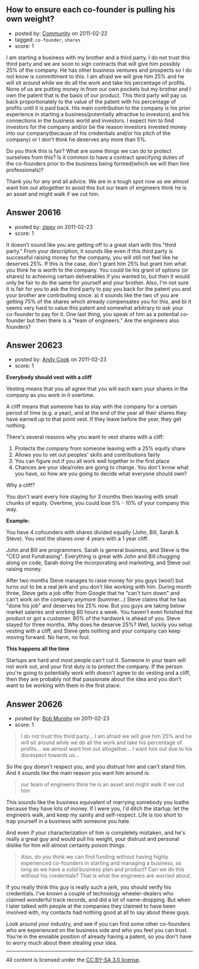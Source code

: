 ## How to ensure each co-founder is pulling his own weight?

- posted by: [Community](https://stackexchange.com/users/-1/-1-community) on 2011-02-22
- tagged: `co-founder`, `shares`
- score: 1

I am starting a business with my brother and a third party. I do not trust this third party and we are soon to sign contracts that will give him possibly 25% of the company. He has other business ventures and prospects so I do not know is committment to this. I am afraid we will give him 25% and he will sit around while we do all the work and take his percentage of profits. None of us are putting money in from our own pockets but my brother and I own the patent that is the basis of our product.  This third party will pay us back proportionately to the value of the patent with his percentage of profits until it is paid back. His main contribution to the company is his prior experience in starting a business(potentially attractive to investors) and his connections in the business world and investors. I expect him to find investors for the company and/or be the reason investors invested money into our company(because of his credentials and/or his pitch of the company) or I don't think he deserves any more than 5%.

Do you think this is fair? What are some things we can do to protect ourselves from this? Is it common to have a contract specifying duties of the co-founders prior to the business being formed(which we will then hire professionals)? 

Thank you for any and all advice. We are in a tough spot now as we almost want him out altogether to avoid this but our team of engineers think he is an asset and might walk if we cut him. 


## Answer 20616

- posted by: [zippy](https://stackexchange.com/users/-1/7781-zippy) on 2011-02-23
- score: 1

It doesn't sound like you are getting off to a great start with this "third party." From your description, it sounds like even if this third party is successful raising money for the company, you will still not feel like he deserves 25%. If this is the case, don't grant him 25% but grant him what you think he is worth to the company. You could tie his grant of options (or shares) to achieving certain deliverables if you wanted to, but then it would only be fair to do the same for yourself and your brother. 
Also, I'm not sure it is fair for you to ask the third party to pay you back for the patent you and your brother are contributing since: a) it sounds like the two of you are getting 75% of the shares which already compensates you for this, and b) it seems very hard to value this patent and somewhat arbitrary to ask your co-founder to pay for it. 
One last thing, you speak of him as a potential co-founder but then there is a "team of engineers." Are the engineers also founders?


## Answer 20623

- posted by: [Andy Cook](https://stackexchange.com/users/-1/6493-andy-cook) on 2011-02-23
- score: 1

**Everybody should vest with a cliff**

Vesting means that you all agree that you will each earn your shares in the company as you work in it overtime.

A cliff means that someone has to stay with the company for a certain period of time (e.g. a year), and at the end of the year all their shares they have earned up to that point vest. If they leave before the year, they get nothing.

There's several reasons why you want to vest shares with a cliff:

1. Protects the company from someone leaving with a 25% equity share
2. Allows you to vet out peoples' skills and contributions fairly
3. You can figure out if you all work well together in the first place
4. Chances are your idea/roles are going to change. You don't know what you have, so how are you going to decide what everyone should own?

Why a cliff?

You don't want every hire staying for 3 months then leaving with small chunks of equity. Overtime, you could lose 5% - 10% of your company this way.

**Example:**

You have 4 cofounders with shares divided equally (John, Bill, Sarah & Steve). You vest the shares over 4 years with a 1 year cliff.

John and Bill are programmers. Sarah is general business, and Steve is the "CEO and Fundraising". Everything is great with John and Bill chugging along on code, Sarah doing the incorporating and marketing, and Steve out raising money.

After two months Steve manages to raise money for you guys (woo!) but turns out to be a real jerk and you don't like working with him. During month three, Steve gets a job offer from Google that he "can't turn down" and can't work on the company anymore (bummer...) Steve claims that he has "done his job" and deserves his 25% now. But you guys are taking below market salaries and working 80 hours a week. You haven't even finished the product or got a customer. 90% of the hardwork is ahead of you. Steve stayed for three months. Why does he deserve 25%? Well, luckily you setup vesting with a cliff, and Steve gets nothing and your company can keep moving forward. No harm, no foul.

**This happens all the time**

Startups are hard and most people can't cut it. Someone in your team will not work out, and your first duty is to protect the company. If the person you're going to potentially work with doesn't agree to do vesting and a cliff, then they are probably not that passionate about the idea and you don't want to be working with them in the first place.


## Answer 20626

- posted by: [Bob Murphy](https://stackexchange.com/users/-1/5778-bob-murphy) on 2011-02-23
- score: 1

> I do not trust this third party... I
> am afraid we will give him 25% and he
> will sit around while we do all the
> work and take his percentage of
> profits... we almost want him out
> altogether... I want him out due to
> his disrespect towards us...

So the guy doesn't respect you, and you distrust him and can't stand him. And it sounds like the main reason you want him around is:

> our team of engineers think he is an
> asset and might walk if we cut him

This sounds like the business equivalent of marrying somebody you loathe because they have lots of money. If I were you, I'd ditch the startup. let the engineers walk, and keep my sanity and self-respect. Life is too short to trap yourself in a business with someone you hate.

And even if your characterization of him is completely mistaken, and he's really a great guy and would pull his weight, your distrust and personal dislike for him will almost certainly poison things.
  

> Also, do you think we can find funding
> without having highly experienced
> co-founders in starting and managing a
> business, as long as we have a solid
> business plan and product? Can we do
> this without his credentials? That is
> what the engineers are worried about.

If you really think this guy is really such a jerk, you should verify his credentials. I've known a couple of technology wheeler-dealers who claimed wonderful track records, and did a lot of name-dropping. But when I later talked with people at the companies they claimed to have been involved with, my contacts had nothing good at all to say about these guys.

Look around your industry, and see if you can find some other co-founders who are experienced on the business side and who you feel you can trust. You're in the enviable position of already having a patent, so you don't have to worry much about them stealing your idea.



---

All content is licensed under the [CC BY-SA 3.0 license](https://creativecommons.org/licenses/by-sa/3.0/).
